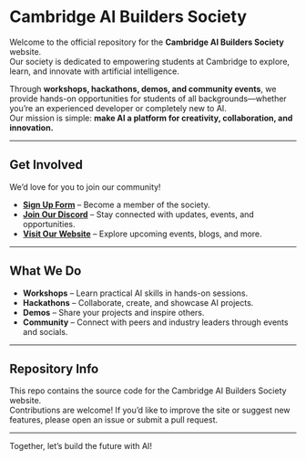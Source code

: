 # Cambridge AI Builders Society   

Welcome to the official repository for the **Cambridge AI Builders Society** website.  
Our society is dedicated to empowering students at Cambridge to explore, learn, and innovate with artificial intelligence.  

Through **workshops, hackathons, demos, and community events**, we provide hands-on opportunities for students of all backgrounds—whether you’re an experienced developer or completely new to AI.  
Our mission is simple: **make AI a platform for creativity, collaboration, and innovation.**  

---

## Get Involved  

We’d love for you to join our community!  

- **[Sign Up Form](https://docs.google.com/forms/d/e/1FAIpQLSfQHUvX3wfwsOjh8QccgevXW-bNf4osaYW-jXB2MRjiaHfvSQ/viewform?usp=sharing&ouid=114436783666251377569)** – Become a member of the society.  
- **[Join Our Discord](https://discord.gg/geyYtMCcf5)** – Stay connected with updates, events, and opportunities.  
- **[Visit Our Website](https://cambridge-ai-build-club.github.io/CUABC-Web/)** – Explore upcoming events, blogs, and more.  

---

## What We Do  

- **Workshops** – Learn practical AI skills in hands-on sessions.  
- **Hackathons** – Collaborate, create, and showcase AI projects.  
- **Demos** – Share your projects and inspire others.  
- **Community** – Connect with peers and industry leaders through events and socials.  

---

## Repository Info  

This repo contains the source code for the Cambridge AI Builders Society website.  
Contributions are welcome! If you’d like to improve the site or suggest new features, please open an issue or submit a pull request.  

---

Together, let’s build the future with AI!  
